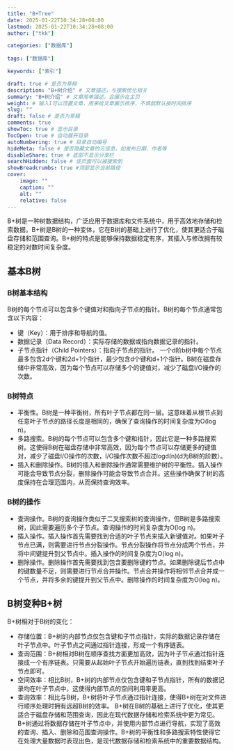 ```yaml
---
title: "B+Tree"
date: 2025-01-22T10:34:28+08:00
lastmod: 2025-01-22T10:34:28+08:00
author: ["tkk"]

categories: ["数据库"]
  
tags: ["数据库"]

keywords: ["索引"]

draft: true # 是否为草稿
description: "B+树介绍" # 文章描述，与搜索优化相关
summary: "B+树介绍" # 文章简单描述，会展示在主页
weight: # 输入1可以顶置文章，用来给文章展示排序，不填就默认按时间排序
slug: ""
draft: false # 是否为草稿
comments: true
showToc: true # 显示目录
TocOpen: true # 自动展开目录
autoNumbering: true # 目录自动编号
hideMeta: false # 是否隐藏文章的元信息，如发布日期、作者等
disableShare: true # 底部不显示分享栏
searchHidden: false # 该页面可以被搜索到
showBreadcrumbs: true #顶部显示当前路径
cover:
    image: ""
    caption: ""
    alt: ""
    relative: false
---
```


<!-- more -->

B+树是一种树数据结构，广泛应用于数据库和文件系统中，用于高效地存储和检索数据。B+树是B树的一种变体，它在B树的基础上进行了优化，使其更适合于磁盘存储和范围查询。B+树的特点是能够保持数据稳定有序，其插入与修改拥有较稳定的对数时间复杂度。
## 基本B树
### B树基本结构
B树的每个节点可以包含多个键值对和指向子节点的指针。B树的每个节点通常包含以下内容：
- 键（Key）：用于排序和导航的值。
- 数据记录（Data Record）：实际存储的数据或指向数据记录的指针。
- 子节点指针（Child Pointers）：指向子节点的指针。
一个d阶b树中每个节点最多包含2d个键和2d+1个指针，最少包含d个键和d+1个指针。B树在磁盘存储中非常高效，因为每个节点可以存储多个的键值对，减少了磁盘I/O操作的次数。
### B树特点
- 平衡性。B树是一种平衡树，所有叶子节点都在同一层。这意味着从根节点到任意叶子节点的路径长度是相同的，确保了查询操作的时间复杂度为O(log n)。
- 多路搜索。B树的每个节点可以包含多个键和指针，因此它是一种多路搜索树。这使得B树在磁盘存储中非常高效，因为每个节点可以存储更多的键值对，减少了磁盘I/O操作的次数，I/O操作次数不超过logd(n)(d为B树的阶数）。
- 插入和删除操作。B树的插入和删除操作通常需要维护树的平衡性。插入操作可能会导致节点分裂，删除操作可能会导致节点合并。这些操作确保了树的高度保持在合理范围内，从而保持查询效率。
### B树的操作
-  查询操作。B树的查询操作类似于二叉搜索树的查询操作，但B树是多路搜索树，因此需要遍历多个子节点。查询操作的时间复杂度为O(log n)。
-  插入操作。插入操作首先需要找到合适的叶子节点来插入新键值对。如果叶子节点已满，则需要进行节点分裂操作。节点分裂操作将节点分成两个节点，并将中间键提升到父节点中。插入操作的时间复杂度为O(log n)。
- 删除操作。删除操作首先需要找到包含要删除键的节点。如果删除键后节点中的键数量不足，则需要进行节点合并操作。节点合并操作将相邻节点合并成一个节点，并将多余的键提升到父节点中。删除操作的时间复杂度为O(log n)。
## B树变种B+树
B+树相对于B树的变化：
-  存储位置：B+树的内部节点仅包含键和子节点指针，实际的数据记录存储在叶子节点中。叶子节点之间通过指针连接，形成一个有序链表。
-  查询范围：B+树相对B树在顺序查找方面更加高效，因为叶子节点通过指针连接成一个有序链表。只需要从起始叶子节点开始遍历链表，直到找到结束叶子节点即可。
- 空间效率：相比B树，B+树的内部节点仅包含键和子节点指针，所有的数据记录均在叶子节点中，这使得内部节点的空间利用率更高。
- 查询效率：相比与B树，B+树将叶子节点通过指针连接，使得B+树在对文件进行顺序处理时拥有远超B树的效率。
B+树在B树的基础上进行了优化，使其更适合于磁盘存储和范围查询，因此在现代数据存储和检索系统中更为常见。B+树通过将数据存储在叶子节点中，并使用内部节点进行导航，实现了高效的查询、插入、删除和范围查询操作。B+树的平衡性和多路搜索特性使得它在处理大量数据时表现出色，是现代数据存储和检索系统中的重要数据结构。